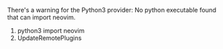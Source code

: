 
There's a warning for the Python3 provider: No python executable found that can import neovim. 

1. python3 import neovim 
2. UpdateRemotePlugins 
